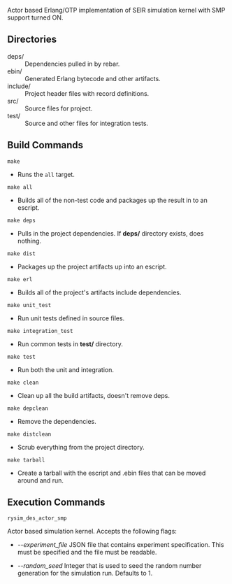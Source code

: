 Actor based Erlang/OTP implementation of SEIR simulation kernel with SMP support
turned ON.
## Directories
<dl>
<dt>deps/</dt>
<dd>Dependencies pulled in by rebar.</dd>
<dt>ebin/</dt>
<dd>Generated Erlang bytecode and other artifacts.</dd>
<dt>include/</dt>
<dd>Project header files with record definitions.</dd>
<dt>src/</dt>
<dd>Source files for project.</dd>
<dt>test/</dt>
<dd>Source and other files for integration tests.</dd>
</dl>

## Build Commands
`make`

- Runs the `all` target.

`make all`

- Builds all of the non-test code and packages up the result in to an escript.

`make deps`

- Pulls in the project dependencies. If **deps/** directory exists, does
  nothing.

`make dist`

- Packages up the project artifacts up into an escript.

`make erl`

- Builds all of the project's artifacts include dependencies.

`make unit_test`

- Run unit tests defined in source files.

`make integration_test`

- Run common tests in **test/** directory.

`make test`

- Run both the unit and integration.

`make clean`

- Clean up all the build artifacts, doesn't remove deps.

`make depclean`

- Remove the dependencies.

`make distclean`

- Scrub everything from the project directory.

`make tarball`

- Create a tarball with the escript and .ebin files that can be moved around and
  run.

## Execution Commands
`rysim_des_actor_smp`

Actor based simulation kernel. Accepts the following flags:

- *--experiment_file*
JSON file that contains experiment specification. This must be specified
and the file must be readable.

- *--random_seed*
Integer that is used to seed the random number generation for the
simulation run. Defaults to 1.

